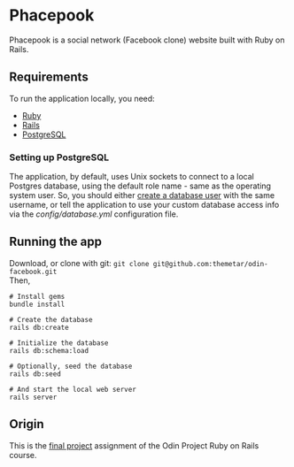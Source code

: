 # Phacepook

Phacepook is a social network (Facebook clone) website built with Ruby on Rails.

## Requirements

To run the application locally, you need:
 * [Ruby](https://www.ruby-lang.org/en/downloads/)
 * [Rails](https://guides.rubyonrails.org/getting_started.html)
 * [PostgreSQL](https://www.postgresql.org/download/)

### Setting up PostgreSQL

The application, by default, uses Unix sockets to connect to a local Postgres database, using the default role name - same as the operating system user. So, you should either [create a database user](https://www.postgresql.org/docs/12/database-roles.html) with the same username, or tell the application to use your custom database access info via the _config/database.yml_ configuration file.

## Running the app

Download, or clone with git: `git clone git@github.com:themetar/odin-facebook.git`<br>
Then,
```
# Install gems
bundle install

# Create the database
rails db:create

# Initialize the database
rails db:schema:load

# Optionally, seed the database
rails db:seed

# And start the local web server
rails server
```

## Origin

This is the [final project](https://www.theodinproject.com/lessons/final-project) assignment of the Odin Project Ruby on Rails course.
